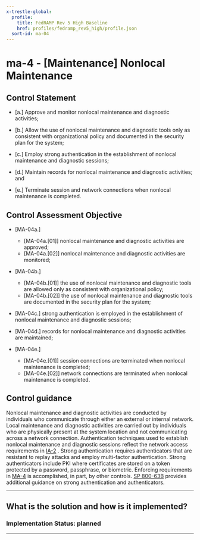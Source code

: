 ```yaml
---
x-trestle-global:
  profile:
    title: FedRAMP Rev 5 High Baseline
    href: profiles/fedramp_rev5_high/profile.json
  sort-id: ma-04
---
```


# ma-4 - \[Maintenance\] Nonlocal Maintenance

## Control Statement

- \[a.\] Approve and monitor nonlocal maintenance and diagnostic activities;

- \[b.\] Allow the use of nonlocal maintenance and diagnostic tools only as consistent with organizational policy and documented in the security plan for the system;

- \[c.\] Employ strong authentication in the establishment of nonlocal maintenance and diagnostic sessions;

- \[d.\] Maintain records for nonlocal maintenance and diagnostic activities; and

- \[e.\] Terminate session and network connections when nonlocal maintenance is completed.

## Control Assessment Objective

- \[MA-04a.\]

  - \[MA-04a.[01]\] nonlocal maintenance and diagnostic activities are approved;
  - \[MA-04a.[02]\] nonlocal maintenance and diagnostic activities are monitored;

- \[MA-04b.\]

  - \[MA-04b.[01]\] the use of nonlocal maintenance and diagnostic tools are allowed only as consistent with organizational policy;
  - \[MA-04b.[02]\] the use of nonlocal maintenance and diagnostic tools are documented in the security plan for the system;

- \[MA-04c.\] strong authentication is employed in the establishment of nonlocal maintenance and diagnostic sessions;

- \[MA-04d.\] records for nonlocal maintenance and diagnostic activities are maintained;

- \[MA-04e.\]

  - \[MA-04e.[01]\] session connections are terminated when nonlocal maintenance is completed;
  - \[MA-04e.[02]\] network connections are terminated when nonlocal maintenance is completed.

## Control guidance

Nonlocal maintenance and diagnostic activities are conducted by individuals who communicate through either an external or internal network. Local maintenance and diagnostic activities are carried out by individuals who are physically present at the system location and not communicating across a network connection. Authentication techniques used to establish nonlocal maintenance and diagnostic sessions reflect the network access requirements in [IA-2](#ia-2) . Strong authentication requires authenticators that are resistant to replay attacks and employ multi-factor authentication. Strong authenticators include PKI where certificates are stored on a token protected by a password, passphrase, or biometric. Enforcing requirements in [MA-4](#ma-4) is accomplished, in part, by other controls. [SP 800-63B](#e59c5a7c-8b1f-49ca-8de0-6ee0882180ce) provides additional guidance on strong authentication and authenticators.

______________________________________________________________________

## What is the solution and how is it implemented?

<!-- For implementation status enter one of: implemented, partial, planned, alternative, not-applicable -->

<!-- Note that the list of rules under ### Rules: is read-only and changes will not be captured after assembly to JSON -->

<!-- Add control implementation description here for control: ma-4 -->

### Implementation Status: planned

______________________________________________________________________
